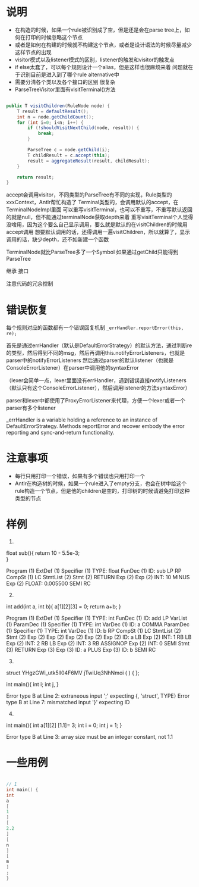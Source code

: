 # 说明



- 在构造的时候，如果一个rule被识别成了空，但是还是会在parse tree上，如何在打印的时候忽略这个节点
- 或者是如何在构建的时候就不构建这个节点，或者是设计语法的时候尽量减少这样节点的出现
- visitor模式以及listener模式的区别，listener的触发和visitor的触发点
- if else太蠢了，可以每个规则设计一个alias，但是这样也很麻烦来着 问题就在于识别目前是进入到了哪个rule alternative中
- 需要分清各个类以及各个接口的区别 很复杂
- ParseTreeVisitor里面有visitTerminal()方法

``` java

public T visitChildren(RuleNode node) {
    T result = defaultResult();
    int n = node.getChildCount();
    for (int i=0; i<n; i++) {
        if (!shouldVisitNextChild(node, result)) {
            break;
        }

        ParseTree c = node.getChild(i);
        T childResult = c.accept(this);
        result = aggregateResult(result, childResult);
    }

    return result;
}

```







accept会调用visitor，不同类型的ParseTree有不同的实现，Rule类型的xxxContext，Antlr帮忙构造了
Terminal类型的，会调用默认的accept，在TerminalNodeImpl里面
可以重写visitTerminal，也可以不重写，不重写默认返回的就是null，但不能通过terminalNode获取depth来着
重写visitTerminal个人觉得没啥用，因为这个要么自己显示调用，要么就是默认的在visitChildren的时候用accept调用
想要默认调用的话，还得调用一遍visitChildren，所以就算了，显示调用的话，缺少depth，还不如新建一个函数


TerminalNode就比ParseTree多了一个Symbol
如果通过getChild只能得到ParseTree

继承 接口

注意代码的冗余控制

# 错误恢复

每个规则对应的函数都有一个错误回复机制 `_errHandler.reportError(this, re);`

首先是通过errHandler（默认是DefaultErrorStrategy）的默认方法，通过判断re的类型，然后得到不同的msg，然后再调用this.notifyErrorListeners，也就是parser中的notifyErrorListeners
然后通过parser的默认listener（也就是ConsoleErrorListener）在parser中调用他的syntaxError

（lexer会简单一点，lexer里面没有errHandler，遇到错误直接notifyListeners（默认只有这个ConsoleErrorListener），然后调用listener的方法syntaxError）

parser和lexer中都使用了ProxyErrorListener来代理，方便一个lexer或者一个parser有多个listener


_errHandler is a variable holding a reference to an instance of DefaultErrorStrategy. 
Methods reportError and recover embody the error reporting and sync-and-return functionality.


# 注意事项
- 每行只用打印一个错误，如果有多个错误也只用打印一个
- Antlr在构造树的时候，如果一个rule进入了empty分支，也会在树中给这个rule构造一个节点，但是他的children是空的，打印树的时候请避免打印这种类型的节点

# 样例

1. 
float sub(){
  return 10 - 5.5e-3;     
}

Program (1)
  ExtDef (1)
    Specifier (1)
      TYPE: float
    FunDec (1)
      ID: sub
      LP
      RP
    CompSt (1)
      LC
      StmtList (2)
        Stmt (2)
          RETURN
          Exp (2)
            Exp (2)
              INT: 10
            MINUS
            Exp (2)
              FLOAT: 0.005500
          SEMI
      RC

2.
int add(int a, int b){
    a[1][2][3] = 0;
    return a+b;
}

Program (1)
  ExtDef (1)
    Specifier (1)
      TYPE: int
    FunDec (1)
      ID: add
      LP
      VarList (1)
        ParamDec (1)
          Specifier (1)
            TYPE: int
          VarDec (1)
            ID: a
        COMMA
        ParamDec (1)
          Specifier (1)
            TYPE: int
          VarDec (1)
            ID: b
      RP
    CompSt (1)
      LC
      StmtList (2)
        Stmt (2)
          Exp (2)
            Exp (2)
              Exp (2)
                Exp (2)
                  Exp (2)
                    ID: a
                  LB
                  Exp (2)
                    INT: 1
                  RB
                LB
                Exp (2)
                  INT: 2
                RB
              LB
              Exp (2)
                INT: 3
              RB
            ASSIGNOP
            Exp (2)
              INT: 0
          SEMI
        Stmt (3)
          RETURN
          Exp (3)
            Exp (3)
              ID: a
            PLUS
            Exp (3)
              ID: b
          SEMI
      RC


3. 
struct YHgzGWi_utk5ll04F6MV jTwiUq3NhNmoi ( ) {
};

int main(){
  int i;
  int j,
}

Error type B at Line 2: extraneous input ';' expecting {<EOF>, 'struct', TYPE}
Error type B at Line 7: mismatched input '}' expecting ID

4. 
int main(){
     int a[1][2]
     [1.1]= 3;
     int i = 0;
     int j = 1;
}

Error type B at Line 3: array size must be an integer constant, not 1.1
   
# 一些用例


```c

// 1
int main() {
int 
a
[
1
]
[
2.2
]
[
n
]
[
m
]
;
}
```







